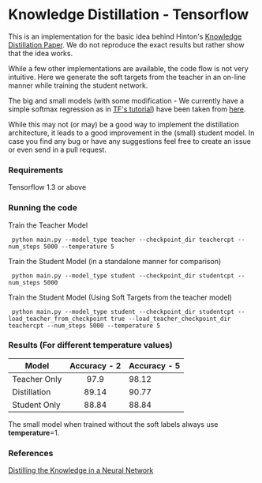 # Knowledge Distillation - Tensorflow

This is an implementation for the basic idea behind Hinton's [Knowledge Distillation Paper][1]. We do not reproduce the exact results but rather show that the idea works.

While a few other implementations are available, the code flow is not very intuitive. Here we generate the soft targets from the teacher in an on-line manner while training the student network.

The big and small models (with some modification - We currently have a simple softmax regression as in [TF's tutorial](https://www.tensorflow.org/versions/r1.2/get_started/mnist/beginners)) have been taken from [here](https://github.com/aymericdamien/TensorFlow-Examples). 

While this may not (or may) be a good way to implement the distillation architecture, it leads to a good improvement in the (small) student model. In case you find any bug or have any suggestions feel free to create an issue or even send in a pull request.

### Requirements

Tensorflow 1.3 or above

### Running the code

Train the Teacher Model

     python main.py --model_type teacher --checkpoint_dir teachercpt --num_steps 5000 --temperature 5
     
Train the Student Model (in a standalone manner for comparison)

     python main.py --model_type student --checkpoint_dir studentcpt --num_steps 5000
     
Train the Student Model (Using Soft Targets from the teacher model)

     python main.py --model_type student --checkpoint_dir studentcpt --load_teacher_from_checkpoint true --load_teacher_checkpoint_dir teachercpt --num_steps 5000 --temperature 5
     
### Results (For different temperature values)

| Model        | Accuracy - 2  | Accuracy - 5 |
| -------------|:-------------:| -------------|  
| Teacher Only | 97.9          | 98.12        |      
| Distillation | 89.14         |  90.77       |  
| Student Only | 88.84         | 88.84        | 

The small model when trained without the soft labels always use **temperature**=1.

### References

[Distilling the Knowledge in a Neural Network](https://arxiv.org/abs/1503.02531)





[1]: https://arxiv.org/abs/1503.02531